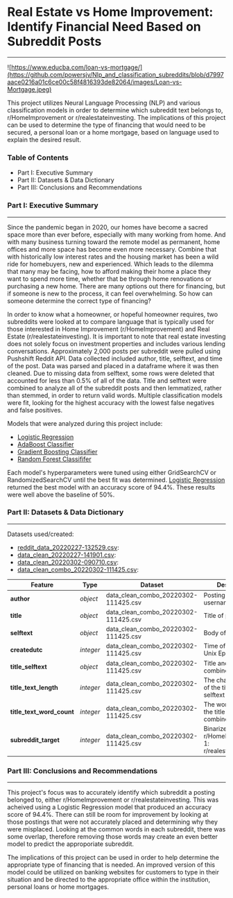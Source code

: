 # Real Estate vs Home Improvement: Identify Financial Need Based on Subreddit Posts
---

![https://www.educba.com/loan-vs-mortgage/](https://github.com/powersjv/Nlp_and_classification_subreddits/blob/d7997aace0216a01c6ce00c58f4816393de82064/images/Loan-vs-Mortgage.jpeg)

This project utilizes Neural Language Processing (NLP) and various classification models in order to determine which subreddit text belongs to, r/HomeImprovement or r/realestateinvesting. The implications of this project can be used to determine the type of financing that would need to be secured, a personal loan or a home mortgage, based on language used to explain the desired result.

### Table of Contents

- Part I: Executive Summary
- Part II: Datasets & Data Dictionary
- Part III: Conclusions and Recommendations

### Part I: Executive Summary
---
Since the pandemic began in 2020, our homes have become a sacred space more than ever before, especially with many working from home. And with many business turning toward the remote model as permanent, home offices and more space has become even more necessary. Combine that with historically low interest rates and the housing market has been a wild ride for homebuyers, new and experienced. Which leads to the dilemma that many may be facing, how to afford making their home a place they want to spend more time, whether that be through home renovations or purchasing a new home. There are many options out there for financing, but if someone is new to the process, it can feel overwhelming. So how can someone determine the correct type of financing? 

In order to know what a homeowner, or hopeful homeowner requires, two subreddits were looked at to compare language that is typically used for those interested in Home Improvement (r/HomeImprovement) and Real Estate (r/realestateinvesting). It is important to note that real estate investing does not solely focus on investment properties and includes various lending conversations. Approximately 2,000 posts per subreddit were pulled using Pushshift Reddit API.  Data collected included author, title, selftext, and time of the post.  Data was parsed and placed in a dataframe where it was then cleaned. Due to missing data from selftext, some rows were deleted that accounted for less than 0.5% of all of the data. Title and selftext were combined to analyze all of the subreddit posts and then lemmatized, rather than stemmed, in order to return valid words. Multiple classification models were fit, looking for the highest accuracy with the lowest false negatives and false positives. 

Models that were analyzed during this project include:

- [Logistic Regression](https://git.generalassemb.ly/powersjv/project_3/blob/3c22007a7d056a9b89e779dcea1dc88d32454d40/code/03_Models/03_Modeling_Logistic_Combo.ipynb)
- [AdaBoost Classifier](https://git.generalassemb.ly/powersjv/project_3/blob/3c22007a7d056a9b89e779dcea1dc88d32454d40/code/03_Models/03_Modeling_Boosting_Combo.ipynb)
- [Gradient Boosting Classifier](https://git.generalassemb.ly/powersjv/project_3/blob/3c22007a7d056a9b89e779dcea1dc88d32454d40/code/03_Models/03_Modeling_Boosting_Combo.ipynb)
- [Random Forest Classififer ](https://git.generalassemb.ly/powersjv/project_3/blob/3c22007a7d056a9b89e779dcea1dc88d32454d40/code/03_Models/03_Modeling_RandomForest_Combo.ipynb)

Each model's hyperparameters were tuned using either GridSearchCV or RandomizedSearchCV until the best fit was determined. [Logistic Regression](https://git.generalassemb.ly/powersjv/project_3/blob/3c22007a7d056a9b89e779dcea1dc88d32454d40/code/03_Models/03_Modeling_Logistic_Combo.ipynb) returned the best model with an accuracy score of 94.4%.  These results were well above the baseline of 50%. 

### Part II: Datasets & Data Dictionary
---
Datasets used/created:

- [reddit_data_20220227-132529.csv](https://git.generalassemb.ly/powersjv/project_3/blob/3c22007a7d056a9b89e779dcea1dc88d32454d40/data/reddit_data_20220227-132529.csv): 
- [data_clean_20220227-141901.csv](https://git.generalassemb.ly/powersjv/project_3/blob/3c22007a7d056a9b89e779dcea1dc88d32454d40/data/data_clean_20220227-141901.csv):
- [data_clean_20220302-090710.csv](https://git.generalassemb.ly/powersjv/project_3/blob/3c22007a7d056a9b89e779dcea1dc88d32454d40/data/data_clean_20220302-090710.csv):
- [data_clean_combo_20220302-111425.csv](https://git.generalassemb.ly/powersjv/project_3/blob/3c22007a7d056a9b89e779dcea1dc88d32454d40/data/data_clean_combo_20220302-111425.csv): 

|Feature|Type|Dataset|Description|
|---|---|---|---|
|**author**|*object*|data_clean_combo_20220302-111425.csv|Posting author's username.| 
|**title**|*object*|data_clean_combo_20220302-111425.csv|Title of posting.|
|**selftext**|*object*|data_clean_combo_20220302-111425.csv|Body of posting.|
|**createdutc**|*integer*|data_clean_combo_20220302-111425.csv|Time of posting in Unix Epoch.|
|**title_selftext**|*object*|data_clean_combo_20220302-111425.csv|Title and Selftext combined.|
|**title_text_length**|*integer*|data_clean_combo_20220302-111425.csv|The charcter length of the title and selftext combined.|
|**title_text_word_count**|*integer*|data_clean_combo_20220302-111425.csv|The word count of the title and selftext combined.|
|**subreddit_target**|*integer*|data_clean_combo_20220302-111425.csv|Binarized Target: 0: r/HomeImprovement, 1: r/realestateinvesting.|

### Part III: Conclusions and Recommendations
---
This project's focus was to accurately identify which subreddit a posting belonged to, either r/HomeImprovement or r/realestateinvesting. This was acheived using a Logistic Regression model that produced an accuracy score of 94.4%. There can still be room for improvement by looking at those postings that were not accurately placed and determining why they were misplaced. Looking at the common words in each subreddit, there was some overlap, therefore removing those words may create an even better model to predict the approporiate subreddit. 

The implications of this project can be used in order to help determine the appropriate type of financing that is needed. An improved version of this model could be utilized on banking websites for customers to type in their situation and be directed to the appropriate office within the institution, personal loans or home mortgages. 
